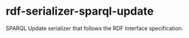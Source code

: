 # rdf-serializer-sparql-update

SPARQL Update serializer that follows the RDF Interface specification.